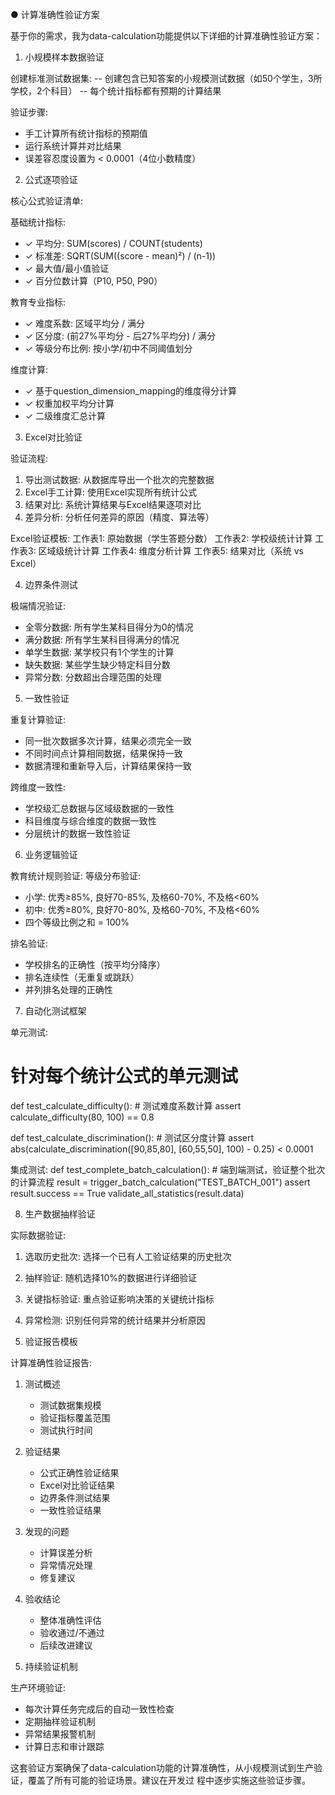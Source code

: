 ● 计算准确性验证方案

  基于你的需求，我为data-calculation功能提供以下详细的计算准确性验证方案：

  1. 小规模样本数据验证

  创建标准测试数据集:
  -- 创建包含已知答案的小规模测试数据（如50个学生，3所学校，2个科目）
  -- 每个统计指标都有预期的计算结果

  验证步骤:
  - 手工计算所有统计指标的预期值
  - 运行系统计算并对比结果
  - 误差容忍度设置为 < 0.0001（4位小数精度）

  2. 公式逐项验证

  核心公式验证清单:

  基础统计指标:
  - ✓ 平均分: SUM(scores) / COUNT(students)
  - ✓ 标准差: SQRT(SUM((score - mean)²) / (n-1))
  - ✓ 最大值/最小值验证
  - ✓ 百分位数计算（P10, P50, P90）

  教育专业指标:
  - ✓ 难度系数: 区域平均分 / 满分
  - ✓ 区分度: (前27%平均分 - 后27%平均分) / 满分
  - ✓ 等级分布比例: 按小学/初中不同阈值划分

  维度计算:
  - ✓ 基于question_dimension_mapping的维度得分计算
  - ✓ 权重加权平均分计算
  - ✓ 二级维度汇总计算

  3. Excel对比验证

  验证流程:
  1. 导出测试数据: 从数据库导出一个批次的完整数据
  2. Excel手工计算: 使用Excel实现所有统计公式
  3. 结果对比: 系统计算结果与Excel结果逐项对比
  4. 差异分析: 分析任何差异的原因（精度、算法等）

  Excel验证模板:
  工作表1: 原始数据（学生答题分数）
  工作表2: 学校级统计计算
  工作表3: 区域级统计计算
  工作表4: 维度分析计算
  工作表5: 结果对比（系统 vs Excel）

  4. 边界条件测试

  极端情况验证:
  - 全零分数据: 所有学生某科目得分为0的情况
  - 满分数据: 所有学生某科目得满分的情况
  - 单学生数据: 某学校只有1个学生的计算
  - 缺失数据: 某些学生缺少特定科目分数
  - 异常分数: 分数超出合理范围的处理

  5. 一致性验证

  重复计算验证:
  - 同一批次数据多次计算，结果必须完全一致
  - 不同时间点计算相同数据，结果保持一致
  - 数据清理和重新导入后，计算结果保持一致

  跨维度一致性:
  - 学校级汇总数据与区域级数据的一致性
  - 科目维度与综合维度的数据一致性
  - 分层统计的数据一致性验证

  6. 业务逻辑验证

  教育统计规则验证:
  等级分布验证:
  - 小学: 优秀≥85%, 良好70-85%, 及格60-70%, 不及格<60%
  - 初中: 优秀≥80%, 良好70-80%, 及格60-70%, 不及格<60%
  - 四个等级比例之和 = 100%

  排名验证:
  - 学校排名的正确性（按平均分降序）
  - 排名连续性（无重复或跳跃）
  - 并列排名处理的正确性

  7. 自动化测试框架

  单元测试:
  # 针对每个统计公式的单元测试
  def test_calculate_difficulty():
      # 测试难度系数计算
      assert calculate_difficulty(80, 100) == 0.8

  def test_calculate_discrimination():
      # 测试区分度计算
      assert abs(calculate_discrimination([90,85,80], [60,55,50], 100) - 0.25) < 0.0001

  集成测试:
  def test_complete_batch_calculation():
      # 端到端测试，验证整个批次的计算流程
      result = trigger_batch_calculation("TEST_BATCH_001")
      assert result.success == True
      validate_all_statistics(result.data)

  8. 生产数据抽样验证

  实际数据验证:
  1. 选取历史批次: 选择一个已有人工验证结果的历史批次
  2. 抽样验证: 随机选择10%的数据进行详细验证
  3. 关键指标验证: 重点验证影响决策的关键统计指标
  4. 异常检测: 识别任何异常的统计结果并分析原因

  9. 验证报告模板

  计算准确性验证报告:
  1. 测试概述
     - 测试数据集规模
     - 验证指标覆盖范围
     - 测试执行时间

  2. 验证结果
     - 公式正确性验证结果
     - Excel对比验证结果
     - 边界条件测试结果
     - 一致性验证结果

  3. 发现的问题
     - 计算误差分析
     - 异常情况处理
     - 修复建议

  4. 验收结论
     - 整体准确性评估
     - 验收通过/不通过
     - 后续改进建议

  10. 持续验证机制

  生产环境验证:
  - 每次计算任务完成后的自动一致性检查
  - 定期抽样验证机制
  - 异常结果报警机制
  - 计算日志和审计跟踪

  这套验证方案确保了data-calculation功能的计算准确性，从小规模测试到生产验证，覆盖了所有可能的验证场景。建议在开发过
  程中逐步实施这些验证步骤。